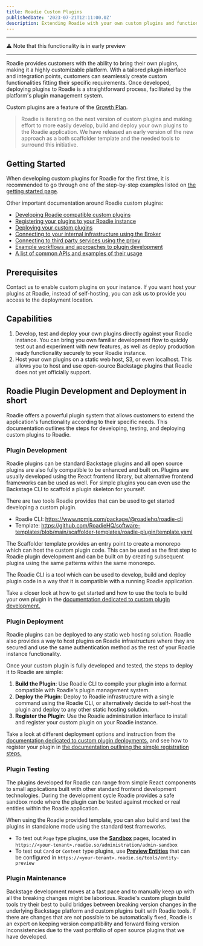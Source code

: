 ```yaml
---
title: Roadie Custom Plugins
publishedDate: '2023-07-21T12:11:00.0Z'
description: Extending Roadie with your own custom plugins and functionality
---
```



---

⚠️ Note that this functionality is in early preview

---

Roadie provides customers with the ability to bring their own plugins, making it a highly customizable platform. With a tailored plugin interface and integration points, customers can seamlessly create custom functionalities fitting their specific requirements. Once developed, deploying plugins to Roadie is a straightforward process, facilitated by the platform's plugin management system. 

Custom plugins are a feature of the [Growth Plan](/pricing/).


> Roadie is iterating on the next version of custom plugins and making effort to more easily develop, build and deploy your own plugins to the Roadie application.
We have released an early version of the new approach as a both scaffolder template and the needed tools to surround this initiative.


## Getting Started

When developing custom plugins for Roadie for the first time, it is recommended to go through one of the step-by-step examples listed on [the getting started page](/docs/custom-plugins/getting-started/).


Other important documentation around Roadie custom plugins: 

* [Developing Roadie compatible custom plugins](/docs/custom-plugins/developing/)
* [Registering your plugins to your Roadie instance](/docs/custom-plugins/plugin-registration/)
* [Deploying your custom plugins](/docs/custom-plugins/deploying/)
* [Connecting to your internal infrastructure using the Broker](/docs/custom-plugins/connectivity/broker/)
* [Connecting to third party services using the proxy](/docs/custom-plugins/connectivity/proxy/)
* [Example workflows and approaches to plugin development](/docs/custom-plugins/getting-started/)
* [A list of common APIs and examples of their usage](/docs/custom-plugins/available-apis/)


## Prerequisites

Contact us to enable custom plugins on your instance. If you want host your plugins at Roadie, instead of self-hosting, you can ask us to provide you access to the deployment location.

## Capabilities

1. Develop, test and deploy your own plugins directly against your Roadie instance. You can bring you own familiar development flow to quickly test out and  experiment with new features, as well as deploy production ready functionality securely to your Roadie instance.
2. Host your own plugins on a static web host, S3, or even localhost. This allows you to host and use open-source Backstage plugins that Roadie does not yet officially support.


## Roadie Plugin Development and Deployment in short


Roadie offers a powerful plugin system that allows customers to extend the application's functionality according to their specific needs. This documentation outlines the steps for developing, testing, and deploying custom plugins to Roadie.

### Plugin Development

Roadie plugins can be standard Backstage plugins and all open source plugins are also fully compatible to be enhanced and built on. Plugins are usually developed using the React frontend library, but alternative frontend frameworks can be used as well. For simple plugins you can even use the Backstage CLI to scaffold a plugin skeleton for yourself.

There are two tools Roadie provides that can be used to get started developing a custom plugin.

- Roadie CLI: https://www.npmjs.com/package/@roadiehq/roadie-cli
- Template: https://github.com/RoadieHQ/software-templates/blob/main/scaffolder-templates/roadie-plugin/template.yaml

The Scaffolder template provides an entry point to create a monorepo which can host the custom plugin code. This can be used as the first step to Roadie plugin development and can be built on by creating subsequent plugins using the same patterns within the same monorepo.

The Roadie CLI is a tool which can be used to develop, build and deploy plugin code in a way that it is compatible with a running Roadie application.


Take a closer look at how to get started and how to use the tools to build your own plugin in the [documentation dedicated to custom plugin development.](/docs/custom-plugins/developing/)


### Plugin Deployment

Roadie plugins can be deployed to any static web hosting solution. Roadie also provides a way to host plugins on Roadie infrastructure where they are secured and use the same authentication method as the rest of your Roadie instance functionality.

Once your custom plugin is fully developed and tested, the steps to deploy it to Roadie are simple:

1. **Build the Plugin**: Use Roadie CLI to compile your plugin into a format compatible with Roadie's plugin management system.
2. **Deploy the Plugin**: Deploy to Roadie infrastructure with a single command using the Roadie CLI, or alternatively decide to self-host the plugin and deploy to any other static hosting solution.
3. **Register the Plugin**: Use the Roadie administration interface to install and register your custom plugin on your Roadie instance.


Take a look at different deployment options and instruction from the [documentation dedicated to custom plugin deployments.](/docs/custom-plugins/deploying/) and see how to register your plugin in [the documentation outlining the simple registration steps.](/docs/custom-plugins/plugin-registration)


### Plugin Testing

The plugins developed for Roadie can range from simple React components to small applications built with other standard frontend development technologies. During the development cycle Roadie provides a safe sandbox mode where the plugin can be tested against mocked or real entities within the Roadie application. 

When using the Roadie provided template, you can also build and test the plugins in standalone mode using the standard test frameworks.  

* To test out `Page` type plugins, use the [**Sandbox**](/docs/details/sandbox-mode/) pages, located in `https://<your-tenant>.roadie.so/administration/admin-sandbox`
* To test out `Card` or `Content` type plugins, use [**Preview Entities**](/docs/details/previewing-changes/#using-the-entity-preview-page) that can be configured in `https://<your-tenant>.roadie.so/tools/entity-preview`


### Plugin Maintenance

Backstage development moves at a fast pace and to manually keep up with all the breaking changes might be laborious. Roadie's custom plugin build tools try their best to build bridges between breaking version changes in the underlying Backstage platform and custom plugins built with Roadie tools. If there are changes that are not possible to be automatically fixed, Roadie is an expert on keeping version compatibility and forward fixing version inconsistencies due to the vast portfolio of open source plugins that we have developed. 


